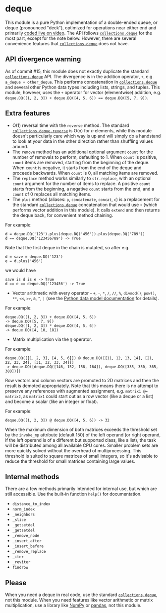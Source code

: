 # deque
This module is a pure Python implementation of a double-ended queue, or deque (pronounced "deck"), optimized for operations near either end and primarily [coded live on video](https://www.youtube.com/playlist?list=PLQ7bGgvf9FtFQ_E4g6Th2F45oY8qUzp65). The API follows [`collections.deque`](https://docs.python.org/3/library/collections.html#collections.deque) for the most part, except for the note below. However, there are several convenience features that [`collections.deque`](https://docs.python.org/3/library/collections.html#collections.deque) does not have.

## API divergence warning
As of commit #15, this module does not exactly duplicate the standard [`collections.deque`](https://docs.python.org/3/library/collections.html#collections.deque) API. The divergence is in the addition operator, `+`, e.g. `a_deque + other_deque`. This performs concatenation in [`collections.deque`](https://docs.python.org/3/library/collections.html#collections.deque) and several other Python data types including lists, strings, and tuples. This module, however, uses the `+` operator for vector (elementwise) addition, e.g. `deque.DQ([1, 2, 3]) + deque.DQ([4, 5, 6]) == deque.DQ([5, 7, 9])`.

## Extra features
* O(1) reversal time with the `reverse` method. The standard [`collections.deque.reverse`](https://docs.python.org/3/library/collections.html#collections.deque.reverse) is O(n) for _n_ elements, while this module doesn't particularly care which way is up and will simply do a handstand to look at your data in the other direction rather than shuffling values around.
* The `remove` method has an additional optional argument `count` for the number of removals to perform, defaulting to 1. When `count` is positive, `count` items are removed, starting from the beginning of the deque. When `count` is negative, it starts from the end of the deque and proceeds backwards. When `count` is 0, all matching items are removed.
* The `replace` method works similarly to `str.replace`, with an optional `count` argument for the number of items to replace. A positive `count` starts from the beginning, a negative `count` starts from the end, and a `count` of 0 replaces all matching items.
* The `plus` method (aliases: `p`, `concatenate`, `concat`, `c`) is a replacement for the standard [`collections.deque`](https://docs.python.org/3/library/collections.html#collections.deque) concatenation that would use `+` (which performs vector addition in this module). It calls `extend` and then returns the deque back, for convenient method chaining.

For example:

    d = deque.DQ('123').plus(deque.DQ('456')).plus(deque.DQ('789'))
    d == deque.DQ('123456789') -> True

Note that the first deque in the chain is mutated, so after e.g.

    d = save = deque.DQ('123')
    e = d.plus('456')

we would have

    save is d is e -> True
    d == e == deque.DQ('123456') -> True
    
* Vector arithmetic with every operator - `+`, `-`, `*`, `/`, `//`, `%`, `divmod()`, `pow()`, `**`, `<<`, `>>`, `&`, `^`, `|` (see the [Python data model documentation](https://docs.python.org/3/reference/datamodel.html#emulating-numeric-types) for details).

For example:

    deque.DQ([1, 2, 3]) + deque.DQ([4, 5, 6])
    -> deque.DQ([5, 7, 9])
    deque.DQ([1, 2, 3]) * deque.DQ([4, 5, 6])
    -> deque.DQ([4, 10, 18])
    
* Matrix multiplication via the `@` operator.

For example:

    deque.DQ([[1, 2, 3], [4, 5, 6]]) @ deque.DQ([[11, 12, 13, 14], [21, 22, 23, 24], [31, 32, 33, 34]])
    -> deque.DQ([deque.DQ([146, 152, 158, 164]), deque.DQ([335, 350, 365, 380])])

Row vectors and column vectors are promoted to 2D matrices and then the result is demoted appropriately. Note that this means there is no attempt to preserve any references with augmented assignment, e.g. `matrix1 @= matrix2`, as `matrix1` could start out as a row vector (like a deque or a list) and become a scalar (like an integer or float).

For example:

    deque.DQ([1, 2, 3]) @ deque.DQ([4, 5, 6]) -> 32

When the maximum dimension of both matrices exceeds the threshold set by the `invoke_mp` attribute (default 150) of the left operand (or right operand, if the left operand is of a different but supported class, like a list), the task will be distributed among all available CPU cores. Smaller problem sets are more quickly solved without the overhead of multiprocessing. This threshold is suited to square matrices of small integers, so it's advisable to reduce the threshold for small matrices containing large values.

## Internal methods
There are a few methods primarily intended for internal use, but which are still accessible. Use the built-in function `help()` for documentation.

* `distance_to_index`
* `norm_index`
* `_neighbors`
* `_slice`
* `_getsetdel`
* `_getsetdel`
* `_remove_node`
* `_insert_after`
* `_insert_before`
* `_remove_replace`
* `_iter`
* `_reviter`
* `findrow`

## Please
When you need a deque in real code, use the standard [`collections.deque`](https://docs.python.org/3/library/collections.html#collections.deque), not this module. When you need features like vector arithmetic or matrix multiplication, use a library like [NumPy](http://www.numpy.org/) or [pandas](https://pandas.pydata.org/), not this module.
